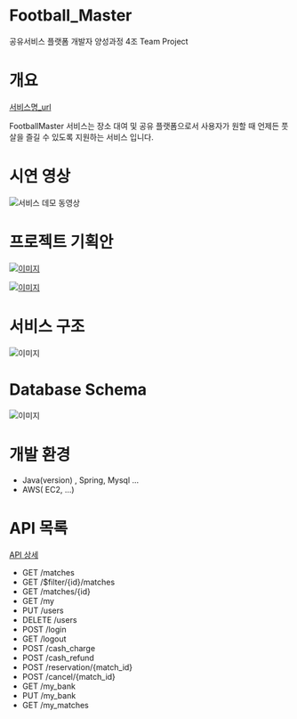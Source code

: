 # Football_Master
공유서비스 플랫폼 개발자 양성과정 4조 Team Project



# 개요

[서비스명_url](https://www.naver.com/)

FootballMaster 서비스는 장소 대여 및 공유 플랫폼으로서 
사용자가 원할 때 언제든 풋살을 즐길 수 있도록 지원하는 서비스 입니다.

# 시연 영상

![서비스 데모 동영상 ](http://assets.uxbooth.com/uploads/2018/08/Column-Center-1.gif)

# 프로젝트 기획안

[![이미지](https://user-images.githubusercontent.com/84691802/123197138-0ff1bf00-d4e6-11eb-9965-522e9933dba3.png)](https://www.figma.com/embed?embed_host=share&url=https%3A%2F%2Fwww.figma.com%2Ffile%2Fi4arQ6dSKTEh6BLyhDdosB%2FUntitled%3Fnode-id%3D0%253A1)

[![이미지](https://user-images.githubusercontent.com/84691802/123193656-23019080-d4e0-11eb-8783-9453e8a8b9bd.png)](https://www.miricanvas.com/v/1ga38d)

# 서비스 구조

![이미지](https://user-images.githubusercontent.com/84691802/123378629-f9239900-d5c7-11eb-80d7-6189b4898fca.png)

# Database Schema

![이미지](https://user-images.githubusercontent.com/84691802/123033074-19195800-d422-11eb-8349-5752f934457f.png)

# 개발 환경

- Java(version) , Spring, Mysql ...
- AWS( EC2, ...)


# API 목록

[API 상세](https://github.com/TreeGeorge/Football_master/blob/master/api.md)
- GET /matches
- GET /$filter/{id}/matches
- GET /matches/{id}
- GET /my
- PUT /users
- DELETE /users
- POST /login
- GET /logout
- POST /cash_charge
- POST /cash_refund
- POST /reservation/{match_id}
- POST /cancel/{match_id}
- GET /my_bank
- PUT /my_bank
- GET /my_matches

